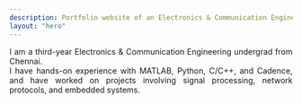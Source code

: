 ```yaml
---
description: Portfolio website of an Electronics & Communication Engineer—projects, skills, and research in electronics, embedded, and communication systems.
layout: "hero"
---
```


<div style="text-align: justify; max-width: 700px; margin: 0 auto;">
  I am a third-year Electronics & Communication Engineering undergrad from Chennai. <br>
  I have hands-on experience with MATLAB, Python, C/C++, and Cadence, and have worked on projects involving signal processing, network protocols, and embedded systems.
</div>

